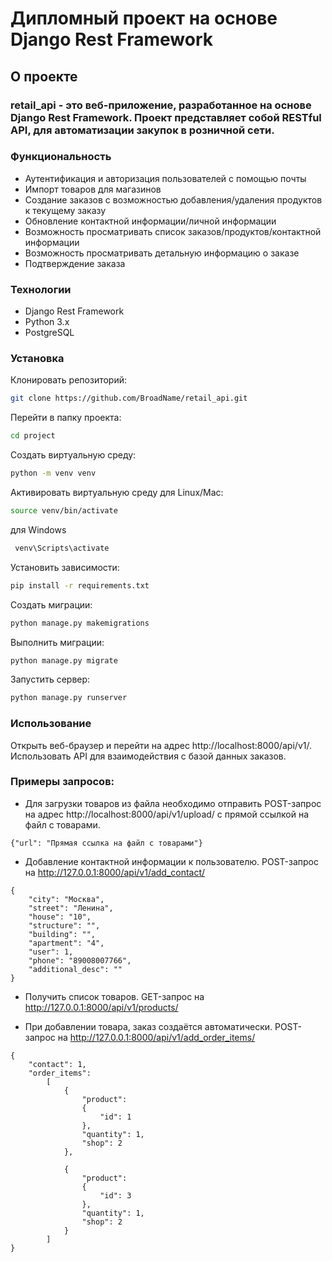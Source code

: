 # Дипломный проект на основе Django Rest Framework

## О проекте
### retail_api - это веб-приложение, разработанное на основе Django Rest Framework. Проект представляет собой RESTful API, для автоматизации закупок в розничной сети.

### Функциональность
- Аутентификация и авторизация пользователей с помощью почты
- Импорт товаров для магазинов
- Создание заказов с возможностью добавления/удаления продуктов к текущему заказу
- Обновление контактной информации/личной информации
- Возможность просматривать список заказов/продуктов/контактной информации
- Возможность просматривать детальную информацию о заказе
- Подтверждение заказа

### Технологии
- Django Rest Framework
- Python 3.x
- PostgreSQL

### Установка
Клонировать репозиторий:
```bash
git clone https://github.com/BroadName/retail_api.git
```
Перейти в папку проекта:
```bash
cd project
```
Создать виртуальную среду:
```bash
python -m venv venv
```
Активировать виртуальную среду для Linux/Mac:
```bash
source venv/bin/activate
```
для Windows
```bash
 venv\Scripts\activate
 ```
Установить зависимости:
```bash
pip install -r requirements.txt
```
Создать миграции:
```bash
python manage.py makemigrations
```
Выполнить миграции:
```bash
python manage.py migrate
```
Запустить сервер:
```bash
python manage.py runserver
```
### Использование

Открыть веб-браузер и перейти на адрес http://localhost:8000/api/v1/.
Использовать API для взаимодействия с базой данных заказов.

### Примеры запросов:

- Для загрузки товаров из файла необходимо отправить POST-запрос на адрес http://localhost:8000/api/v1/upload/ с прямой ссылкой на файл с товарами.
```
{"url": "Прямая ссылка на файл с товарами"}
```
- Добавление контактной информации к пользователю. POST-запрос на http://127.0.0.1:8000/api/v1/add_contact/
```
{
    "city": "Москва",
    "street": "Ленина",
    "house": "10",
    "structure": "",
    "building": "",
    "apartment": "4",
    "user": 1,
    "phone": "89008007766",
    "additional_desc": ""
}
```

- Получить список товаров. GET-запрос на http://127.0.0.1:8000/api/v1/products/

- При добавлении товара, заказ создаётся автоматически. POST-запрос на http://127.0.0.1:8000/api/v1/add_order_items/
```
{
    "contact": 1,
    "order_items": 
        [
            {
                "product": 
                {
                    "id": 1
                },
                "quantity": 1,
                "shop": 2
            },

            {
                "product": 
                {
                    "id": 3
                },
                "quantity": 1,
                "shop": 2
            }
        ]
}
```
